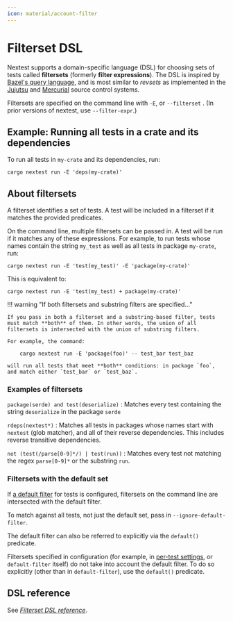 ```yaml
---
icon: material/account-filter
---
```


# Filterset DSL

Nextest supports a domain-specific language (DSL) for choosing sets of tests called **filtersets** (formerly **filter expressions**). The DSL is inspired by [Bazel's query language](https://bazel.build/query/quickstart), and
is most similar to _revsets_ as implemented in the [Jujutsu](https://martinvonz.github.io/jj/latest/revsets/) and [Mercurial](https://www.mercurial-scm.org/repo/hg/help/revsets) source control systems.

Filtersets are specified on the command line with `-E`, or `--filterset` <!-- md:version 0.9.76 -->. (In prior versions of nextest, use `--filter-expr`.)

## Example: Running all tests in a crate and its dependencies

To run all tests in `my-crate` and its dependencies, run:

```
cargo nextest run -E 'deps(my-crate)'
```

## About filtersets

A filterset identifies a set of tests. A test will be included in a filterset if it matches the provided predicates.

On the command line, multiple filtersets can be passed in. A test will be run if it matches any of these expressions. For example, to run tests whose names contain the string `my_test` as well as all tests in package `my-crate`, run:

```
cargo nextest run -E 'test(my_test)' -E 'package(my-crate)'
```

This is equivalent to:

```
cargo nextest run -E 'test(my_test) + package(my-crate)'
```

!!! warning "If both filtersets and substring filters are specified..."

    If you pass in both a filterset and a substring-based filter, tests must match **both** of them. In other words, the union of all filtersets is intersected with the union of substring filters.

    For example, the command:

        cargo nextest run -E 'package(foo)' -- test_bar test_baz

    will run all tests that meet **both** conditions: in package `foo`, and match either `test_bar` or `test_baz`.

### Examples of filtersets

`package(serde) and test(deserialize)`
: Matches every test containing the string `deserialize` in the package `serde`

`rdeps(nextest*)`
: Matches all tests in packages whose names start with `nextest` (glob matcher), and all of their reverse dependencies. This includes reverse transitive dependencies.

`not (test(/parse[0-9]*/) | test(run))`
: Matches every test not matching the regex `parse[0-9]*` or the substring `run`.

### Filtersets with the default set

<!-- md:version 0.9.77 -->

If [a default filter](../running.md#running-a-subset-of-tests-by-default) for tests is configured,
filtersets on the command line are intersected with the default filter.

To match against all tests, not just the default set, pass in `--ignore-default-filter`.

The default filter can also be referred to explicitly via the `default()` predicate.

Filtersets specified in configuration (for example, in [per-test
settings](../configuration/per-test-overrides.md), or `default-filter` itself) do not take into
account the default filter. To do so explicitly (other than in `default-filter`), use the
`default()` predicate.

## DSL reference

See [_Filterset DSL reference_](reference.md).
